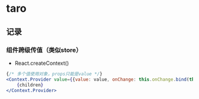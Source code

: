 # taro

## 记录

### 组件跨级传值（类似store）

* React.createContext()
```jsx
{/* 多个值使用对象，props只能是value */}
<Context.Provider value={{value: value, onChange: this.onChange.bind(this)}}>
    {children}
</Context.Provider>
```

